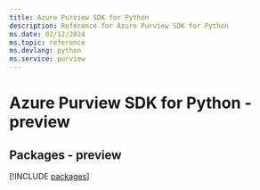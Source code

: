 ```yaml
---
title: Azure Purview SDK for Python
description: Reference for Azure Purview SDK for Python
ms.date: 02/12/2024
ms.topic: reference
ms.devlang: python
ms.service: purview
---
```

# Azure Purview SDK for Python - preview
## Packages - preview
[!INCLUDE [packages](purview-index.md)]